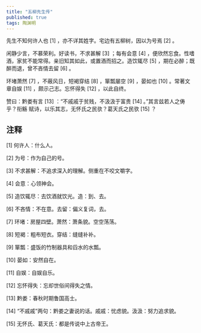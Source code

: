 ```yaml
---
title: "五柳先生传"
published: true
tags: 陶渊明
---
```


先生不知何许人也 [1] ，亦不详其姓字。宅边有五柳树，因以为号焉 [2] 。

闲静少言，不慕荣利。好读书，不求甚解 [3] ；每有会意 [4] ，便欣然忘食。性嗜酒，家贫不能常得。亲旧知其如此，或置酒而招之。造饮辄尽 [5] ，期在必醉；既醉而退，曾不吝情去留 [6] 。

环堵萧然 [7] ，不蔽风日，短褐穿结 [8] ，箪瓢屡空 [9] ，晏如也 [10] 。常著文章自娱 [11] ，颇示己志。忘怀得失 [12] ，以此自终。

赞曰：黔娄有言 [13] ：“不戚戚于贫贱，不汲汲于富贵 [14] 。”其言兹若人之俦乎？衔觞
赋诗，以乐其志，无怀氏之民欤？葛天氏之民欤 [15] ？

## 注释

[1] 何许人：什么人。

[2] 为号：作为自己的号。

[3] 不求甚解：不追求深入的理解。侧重在不咬文嚼字。

[4] 会意：心领神会。

[5] 造饮辄尽：去饮酒就饮光。造：到、去。

[6] 不吝情：不在意。去留：偏义复词，去。

[7] 环堵：房屋四壁。萧然：萧条貌。空空荡荡。

[8] 短褐：粗布短衣。穿结：缝缝补补。

[9] 箪瓢：盛饭的竹制器具和舀水的水瓢。

[10] 晏如：安然自在。

[11] 自娱：自娱自乐。

[12] 忘怀得失：忘却世俗间得失之情。

[13] 黔娄：春秋时期鲁国高士。

[14] “不戚戚”两句：黔娄之妻说的话。戚戚：忧虑貌。汲汲：努力追求貌。

[15] 无怀氏、葛天氏：都是传说中上古帝王。